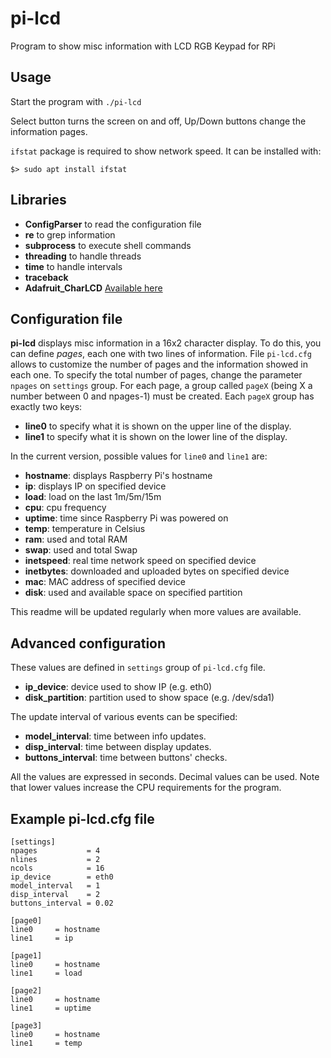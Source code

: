 # pi-lcd
Program to show misc information with LCD RGB Keypad for RPi

## Usage
Start the program with `./pi-lcd`

Select button turns the screen on and off, Up/Down buttons change the information pages.

`ifstat` package is required to show network speed. It can be installed with:
    
    $> sudo apt install ifstat

## Libraries

+ __ConfigParser__ to read the configuration file
+ __re__ to grep information
+ __subprocess__ to execute shell commands
+ __threading__ to handle threads
+ __time__ to handle intervals
+ __traceback__
+ __Adafruit\_CharLCD__ [Available here](https://github.com/adafruit/Adafruit_Python_CharLCD)

## Configuration file

__pi-lcd__ displays misc information in a 16x2 character display. To do this, you can define _pages_, each one with two lines of information. File `pi-lcd.cfg` allows to customize the number of pages and the information showed in each one. To specify the total number of pages, change the parameter `npages` on `settings` group. For each page, a group called `pageX` (being X a number between 0 and npages-1) must be created. Each `pageX` group has exactly two keys:

+ __line0__ to specify what it is shown on the upper line of the display.
+ __line1__ to specify what it is shown on the lower line of the display.

In the current version, possible values for `line0` and `line1` are:

+ __hostname__: displays Raspberry Pi's hostname
+ __ip__: displays IP on specified device
+ __load__: load on the last 1m/5m/15m
+ __cpu__: cpu frequency
+ __uptime__: time since Raspberry Pi was powered on
+ __temp__: temperature in Celsius
+ __ram__: used and total RAM
+ __swap__: used and total Swap
+ __inetspeed__: real time network speed on specified device
+ __inetbytes__: downloaded and uploaded bytes on specified device
+ __mac__: MAC address of specified device
+ __disk__: used and available space on specified partition

This readme will be updated regularly when more values are available.

## Advanced configuration

These values are defined in `settings` group of `pi-lcd.cfg` file.

+ __ip\_device__: device used to show IP (e.g. eth0)
+ __disk\_partition__: partition used to show space (e.g. /dev/sda1)

The update interval of various events can be specified:

+ __model\_interval__: time between info updates.
+ __disp\_interval__: time between display updates.
+ __buttons\_interval__: time between buttons' checks.

All the values are expressed in seconds. Decimal values can be used. Note that lower values increase the CPU requirements for the program.

## Example pi-lcd.cfg file

	[settings]
	npages           = 4
	nlines           = 2
	ncols            = 16
	ip_device        = eth0
	model_interval   = 1
	disp_interval    = 2
	buttons_interval = 0.02
	
	[page0]
	line0     = hostname
	line1     = ip
	
	[page1]
	line0     = hostname
	line1     = load
	
	[page2]
	line0     = hostname
	line1     = uptime
	
	[page3]
	line0     = hostname
	line1     = temp